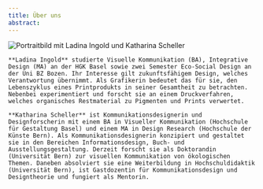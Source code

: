 ```yaml
---
title: Über uns
abstract:
---
```


<script>
    import Columns from '$lib/components/Columns.svelte';
</script>

<img src="/team.png" alt="Portraitbild mit Ladina Ingold und Katharina Scheller" class="max-h-[60vh] mx-auto"/>

<Columns ncols={[2,2,1]} gap={10}>

    **Ladina Ingold** studierte Visuelle Kommunikation (BA), Integrative Design (MA) an der HGK Basel sowie zwei Semester Eco-Social Design an der Uni BZ Bozen. Ihr Interesse gilt zukunftsfähigem Design, welches Verantwortung übernimmt. Als Grafikerin bedeutet das für sie, den Lebenszyklus eines Print­produkts in seiner Gesamtheit zu betrachten. Nebenbei experimentiert und forscht sie an einem ­Druckverfahren, welches organisches Restmaterial zu Pigmenten und Prints verwertet.

    **Katharina Scheller** ist Kommunikationsdesignerin und Designforscherin mit einem BA in Visueller Kommunikation (Hochschule für Gestaltung Basel) und einem MA in Design Research (Hochschule der Künste Bern). Als Kommunikationsdesignerin konzipiert und gestaltet sie in den Bereichen Informationsdesign, Buch- und Ausstellungsgestaltung. Derzeit forscht sie als Doktorandin (Universität Bern) zur visuellen Kommunikation von ökologischen Themen. Daneben absolviert sie eine Weiterbildung in Hochschuldidaktik (Universität Bern), ist Gastdozentin für Kommunikationsdesign und Designtheorie und fungiert als Mentorin.

</Columns>
